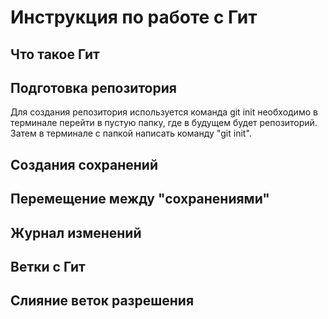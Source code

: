 # Инструкция по работе с Гит

## Что такое Гит

## Подготовка репозитория
Для создания репозитория используется команда git init необходимо в терминале перейти в пустую папку, где в будущем будет репозиторий. Затем в терминале с папкой написать команду "git init".

## Создания сохранений

## Перемещение между "сохранениями"

## Журнал изменений

## Ветки с Гит

## Слияние веток разрешения